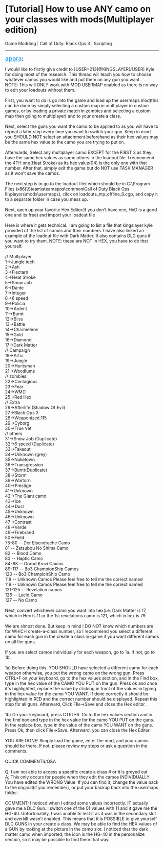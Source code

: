 # [Tutorial] How to use ANY camo on your classes with mods(Multiplayer edition)
Game Modding | Call of Duty: Black Ops 3 | Scripting

---
<strong style="font-size: 1.4em;"><span style="text-decoration: underline;text-decoration-color: #34a7f9;"><span style="color:#34a7f9;">apara</span></span>:</strong>

<p>I would like to firstly give credit to [USER=213]@KINGSLAYER[/USER] Kyle for doing most of the research. This thread will teach you how to choose whatever camos you would like and put them on any gun you want.<br />NOTE: This will ONLY work with MOD USERMAP enabled as there is no way to edit your loadouts without them.<br /><br />First, you want to do is go into the game and load up the usermaps mod(this can be done by simply selecting a custom map in multiplayer in custom games, or by loading a private match in zombies and selecting a custom map then going to multiplayer) and to your create a class. <br /><br />Next, select the guns you want the camo to be applied to as you will have to repeat a later step every time you want to switch your gun. Keep in mind you SHOULD NOT select an attachment beforehand as their hex values may be the same hex value to the camo you are trying to put on. <br /><br />Afterwards, Select any multiplayer camo EXCEPT for the FIRST 3 as they have the same hex values as some others in the loadout file. I recommend the 4TH one(Heat Stroke) as its hex value(04) is the only one with that number. After that, simply exit the game but do NOT use TASK MANAGER as it won&#39;t save the camos.<br /><br />The next step is to go to the loadout file( which should be in C:\Program Files (x86)\Steam\steamapps\common\Call of Duty Black Ops III\players\mods\usermaps), click on loadouts_mp_offline_0.cgp, and copy it to a separate folder in case you mess up.<br /><br />Next, open up your favorite Hex Editor(if you don&#39;t have one, HxD is a good one and its free) and import your loadout file<br /><br />Here is where it gets technical. I am going to list a file that kingslayer kyle provided of the list of camos and their numbers. I have also linked an example of the loadout file with Dark Matter. It also contains DLC guns if you want to try them. NOTE: these are NOT in HEX, you have to do that yourself.<br /><br />// Multiplayer<br />1-&gt;Jungle tech<br />2-&gt;Ash<br />3-&gt;Flectarn<br />4-&gt;Heat Stroke<br />5-&gt;Snow Job<br />6-&gt;Dante<br />7-&gt;Integer<br />8-&gt;6 speed<br />9-&gt;Policia<br />10-&gt;Ardent<br />11-&gt;Burnt<br />12-&gt;Bliss<br />13-&gt;Battle<br />14-&gt;Charmeleon<br />15-&gt;Gold<br />16-&gt;Diamond<br />17-&gt;Dark Matter<br />// Campaign<br />18-&gt;Artic<br />19-&gt;Jungle<br />20-&gt;Huntsman<br />21-&gt;Woodlums<br />// zombies<br />22-&gt;Contagious<br />23-&gt;Fear<br />24-&gt;WMD<br />25-&gt;Red Hex<br />// Extra<br />26-&gt;Afterlife (Shadow Of Evil)<br />27-&gt;Black Ops 3<br />28-&gt;Weaponized 115<br />29-&gt;Cyborg<br />30-&gt;True Vet<br />// others<br />31-&gt;Snow Job (Duplicate)<br />32-&gt;6 speed (Duplicate)<br />33-&gt;Takeout<br />34-&gt;Unknown (grey)<br />35-&gt;Nuketown<br />36-&gt;Transgression<br />37-&gt;Burnt(Duplicate)<br />38-&gt;Storm<br />39-&gt;Wartorn<br />40-&gt;Prestige<br />41-&gt;Unknown<br />42-&gt;The Giant camo<br />43-&gt;Ice<br />44-&gt;Dust<br />45-&gt;Unknown<br />46-&gt;Unknown<br />47-&gt;Contrast<br />48-&gt;Verde<br />49-&gt;Firebrand<br />50-&gt;Field<br />75-80 -- Der Eisendrache Camo<br />81 -- Zetsubou No Shima Camo<br />82 -- Blood Camo<br />83 -- Haptic Camo<br />84-88 -- Gorod Krovi Camos<br />89-117 -- Bo3 ChampionShip Camos<br />120 -- Bo3 ChampionShip Camo<br />118 -- Unknown Camos Please feel free to tell me the correct names!<br />119 -- Unknown Camos Please feel free to tell me the correct names!<br />121-125 -- Revelation camos<br />126 -- Lucid Camo<br />127 -- No Camo<br /><br />Next, convert whichever camo you want into hex(i.e. Dark Matter is 17, which in Hex is 11 or the 1st revelations camo is 121, which in hex is 79.<br /><br />We are almost done. But keep in mind I DO NOT know which numbers are for WHICH create-a-class number, so I recommend you select a different camo for each gun in the create a class in-game if you want different camos on all the guns.<br /><br />If you are select camos individually for each weapon, go to 1a. If not, go to 1b.<br /><br />1a) Before doing this. YOU SHOULD have selected a different camo for each weapon otherwise, you put the wrong camo on the wrong gun. Press CTRL+F on your keyboard, go to the hex values section, and in the Find box, type in the hex value of the CAMO YOU PUT on the gun. Press ok and once it&#39;s highlighted, replace the value by clicking in front of the values in typing in the hex value for the camo YOU WANT. If done correctly it should be highlighted in RED and the correct number should be displayed. Repeat this step for all guns. Afterward, Click FIle-&gt;Save and close the Hex editor.<br /><br />1b) On your keyboard, press CTRL+R. Go to the hex values section and in the find box and type in the hex value for the camo YOU PUT on the guns. In the replace box, type in the value of the camo YOU WANT on the guns. Press Ok, then click File-&gt;Save. Afterward, you can close the Hex Editor.<br /><br />YOU ARE DONE! Simply load the game, enter the mod, and your camos should be there. If not, please review my steps or ask a question in the comments.<br /><br />QUICK COMMENTS/Q&amp;A<br /><br />Q; I am not able to access a specific create a class # or it is greyed out<br />A; This only occurs for people when they edit the camos INDIVIDUALLY. You have edited the WRONG Value. If you can find it, change the value back to the original(if you remember), or put your backup back into the usermaps folder.<br /><br />COMMENT: I noticed when I edited some values incorrectly. IT actually gave me a DLC Gun. I switch one of the 01 values with 11 and it gave me the HG-40. Unfortunately, I was unable to test it as it was in the secondary slot and overkill wasn&#39;t enabled. This means that it is POSSIBLE to give yourself DLC GUNS in your create a class. We may be able to find the HEX values of a GUN by looking at the picture in the camo slot. I noticed that the dark matter camo when imported, the icon is the HG-40 in the personalize section, so it may be possible to find them that way.</p>
